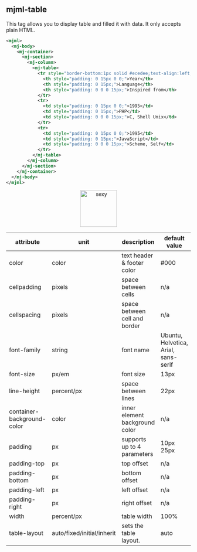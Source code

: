 ## mjml-table

This tag allows you to display table and filled it with data. It only accepts plain HTML.

```xml
<mjml>
  <mj-body>
    <mj-container>
      <mj-section>
        <mj-column>
          <mj-table>
            <tr style="border-bottom:1px solid #ecedee;text-align:left;padding:15px 0;">
              <th style="padding: 0 15px 0 0;">Year</th>
              <th style="padding: 0 15px;">Language</th>
              <th style="padding: 0 0 0 15px;">Inspired from</th>
            </tr>
            <tr>
              <td style="padding: 0 15px 0 0;">1995</td>
              <td style="padding: 0 15px;">PHP</td>
              <td style="padding: 0 0 0 15px;">C, Shell Unix</td>
            </tr>
            <tr>
              <td style="padding: 0 15px 0 0;">1995</td>
              <td style="padding: 0 15px;">JavaScript</td>
              <td style="padding: 0 0 0 15px;">Scheme, Self</td>
            </tr>
          </mj-table>
        </mj-column>
      </mj-section>
    </mj-container>
  </mj-body>
</mjml>
```

<p align="center">
  <a href="https://mjml.io/try-it-live/components/table">
    <img width="100px" src="http://imgh.us/TRYITLIVE.svg" alt="sexy" />
  </a>
</p>

attribute                   | unit                        | description                    | default value
----------------------------|-----------------------------|------------------------------- |--------------
color                       | color                       | text header & footer color     | #000
cellpadding                 | pixels                      | space between cells            | n/a
cellspacing                 | pixels                      | space between cell and border  | n/a
font-family                 | string                      | font name                      | Ubuntu, Helvetica, Arial, sans-serif
font-size                   | px/em                       | font size                      | 13px
line-height                 | percent/px                  | space between lines            | 22px
container-background-color  | color                       | inner element background color | n/a
padding                     | px                          | supports up to 4 parameters    | 10px 25px
padding-top                 | px                          | top offset                     | n/a
padding-bottom              | px                          | bottom offset                  | n/a
padding-left                | px                          | left offset                    | n/a
padding-right               | px                          | right offset                   | n/a
width                       | percent/px                  | table width                    | 100%
table-layout                | auto/fixed/initial/inherit  | sets the table layout.         | auto
